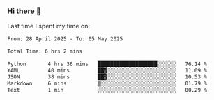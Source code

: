 ### Hi there 👋

<!--
**Grav1tum/Grav1tum** is a ✨ _special_ ✨ repository because its `README.md` (this file) appears on your GitHub profile.

Here are some ideas to get you started:

- 🔭 I’m currently working on ...
- 🌱 I’m currently learning ...
- 👯 I’m looking to collaborate on ...
- 🤔 I’m looking for help with ...
- 💬 Ask me about ...
- 📫 How to reach me: ...
- 😄 Pronouns: ...
- ⚡ Fun fact: ...
-->
Last time I spent my time on:
<!--START_SECTION:waka-->

```txt
From: 28 April 2025 - To: 05 May 2025

Total Time: 6 hrs 2 mins

Python       4 hrs 36 mins   ███████████████████░░░░░░   76.14 %
YAML         40 mins         ██▓░░░░░░░░░░░░░░░░░░░░░░   11.09 %
JSON         38 mins         ██▓░░░░░░░░░░░░░░░░░░░░░░   10.53 %
Markdown     6 mins          ▒░░░░░░░░░░░░░░░░░░░░░░░░   01.79 %
Text         1 min           ░░░░░░░░░░░░░░░░░░░░░░░░░   00.29 %
```

<!--END_SECTION:waka-->
